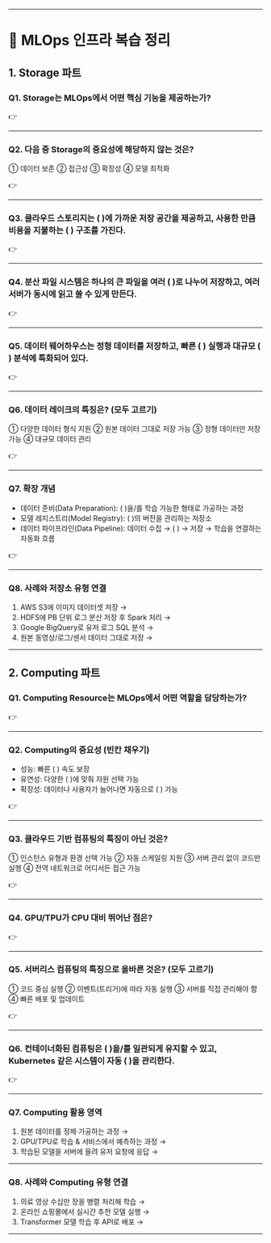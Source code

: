 

---

# 📘 MLOps 인프라 복습 정리

## 1. Storage 파트

### Q1. Storage는 MLOps에서 어떤 핵심 기능을 제공하는가?

👉 

---

### Q2. 다음 중 Storage의 중요성에 해당하지 않는 것은?

① 데이터 보존
② 접근성
③ 확장성
④ 모델 최적화

👉 

---

### Q3. 클라우드 스토리지는 (   )에 가까운 저장 공간을 제공하고, 사용한 만큼 비용을 지불하는 (   ) 구조를 가진다.

👉 

---

### Q4. 분산 파일 시스템은 하나의 큰 파일을 여러 (   )로 나누어 저장하고, 여러 서버가 동시에 읽고 쓸 수 있게 만든다.

👉 

---

### Q5. 데이터 웨어하우스는 정형 데이터를 저장하고, 빠른 (   ) 실행과 대규모 (   ) 분석에 특화되어 있다.

👉 

---

### Q6. 데이터 레이크의 특징은? (모두 고르기)

① 다양한 데이터 형식 지원
② 원본 데이터 그대로 저장 가능
③ 정형 데이터만 저장 가능
④ 대규모 데이터 관리

👉 

---

### Q7. 확장 개념

* 데이터 준비(Data Preparation): (   )을/를 학습 가능한 형태로 가공하는 과정
* 모델 레지스트리(Model Registry): (   )의 버전을 관리하는 저장소
* 데이터 파이프라인(Data Pipeline): 데이터 수집 → (   ) → 저장 → 학습을 연결하는 자동화 흐름

👉 

---

### Q8. 사례와 저장소 유형 연결

1. AWS S3에 이미지 데이터셋 저장 → 
2. HDFS에 PB 단위 로그 분산 저장 후 Spark 처리 → 
3. Google BigQuery로 유저 로그 SQL 분석 →
4. 원본 동영상/로그/센서 데이터 그대로 저장 → 

---

## 2. Computing 파트

### Q1. Computing Resource는 MLOps에서 어떤 역할을 담당하는가?

👉

---

### Q2. Computing의 중요성 (빈칸 채우기)

* 성능: 빠른 (   ) 속도 보장
* 유연성: 다양한 (   )에 맞춰 자원 선택 가능
* 확장성: 데이터나 사용자가 늘어나면 자동으로 (   ) 가능

👉 

---

### Q3. 클라우드 기반 컴퓨팅의 특징이 아닌 것은?

① 인스턴스 유형과 환경 선택 가능
② 자동 스케일링 지원
③ 서버 관리 없이 코드만 실행
④ 전역 네트워크로 어디서든 접근 가능

👉 

---

### Q4. GPU/TPU가 CPU 대비 뛰어난 점은?

👉

---

### Q5. 서버리스 컴퓨팅의 특징으로 올바른 것은? (모두 고르기)

① 코드 중심 실행
② 이벤트(트리거)에 따라 자동 실행
③ 서버를 직접 관리해야 함
④ 빠른 배포 및 업데이트

👉 

---

### Q6. 컨테이너화된 컴퓨팅은 (   )을/를 일관되게 유지할 수 있고, Kubernetes 같은 시스템이 자동 (   )을 관리한다.

👉 

---

### Q7. Computing 활용 영역

1. 원본 데이터를 정제·가공하는 과정 → 
2. GPU/TPU로 학습 & 서비스에서 예측하는 과정 → 
3. 학습된 모델을 서버에 올려 유저 요청에 응답 → 

---

### Q8. 사례와 Computing 유형 연결

1. 의료 영상 수십만 장을 병렬 처리해 학습 → 
2. 온라인 쇼핑몰에서 실시간 추천 모델 실행 → 
3. Transformer 모델 학습 후 API로 배포 → 

---

